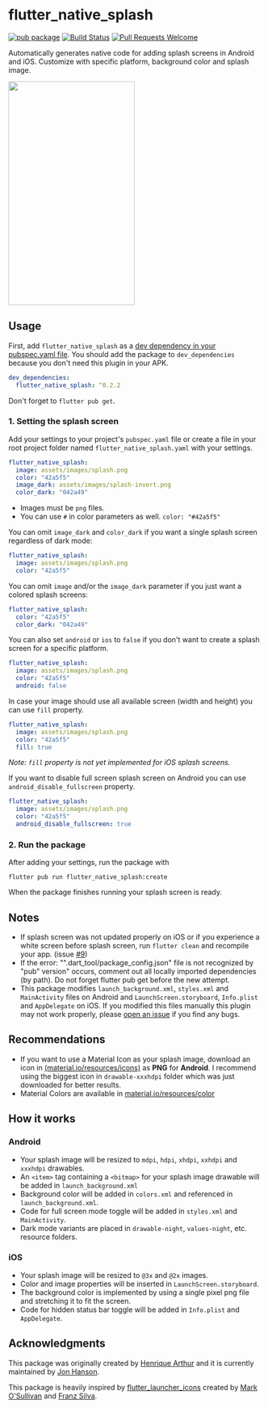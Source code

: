 # flutter_native_splash
[![pub package](https://img.shields.io/pub/v/flutter_native_splash)](https://pub.dev/packages/flutter_native_splash)
[![Build Status](https://img.shields.io/travis/henriquearthur/flutter_native_splash)](https://travis-ci.org/henriquearthur/flutter_native_splash)
[![Pull Requests Welcome](https://img.shields.io/badge/PRs-welcome-brightgreen.svg?style=flat)](https://makeapullrequest.com)

Automatically generates native code for adding splash screens in Android and iOS. Customize with specific platform, background color and splash image.

<p>
  <img src="https://raw.githubusercontent.com/henriquearthur/flutter_native_splash/master/splash_demo.gif" width="250" height="443"  />
</p>

## Usage
First, add `flutter_native_splash` as a [dev dependency in your pubspec.yaml file](https://pub.dev/packages/flutter_native_splash#-installing-tab-). You should add the package to `dev_dependencies` because you don't need this plugin in your APK.

```yaml
dev_dependencies:
  flutter_native_splash: ^0.2.2
```

Don't forget to `flutter pub get`.

### 1. Setting the splash screen
Add your settings to your project's `pubspec.yaml` file or create a file in your root project folder named `flutter_native_splash.yaml` with your settings.

```yaml
flutter_native_splash:
  image: assets/images/splash.png
  color: "42a5f5"
  image_dark: assets/images/splash-invert.png
  color_dark: "042a49"
```

* Images must be `png` files.
* You can use `#` in color parameters as well. `color: "#42a5f5"`

You can omit `image_dark` and `color_dark` if you want a single splash screen regardless of dark mode:
```yaml
flutter_native_splash:
  image: assets/images/splash.png
  color: "42a5f5"
```

You can omit `image` and/or the `image_dark` parameter if you just want a colored splash screens:
```yaml
flutter_native_splash:
  color: "42a5f5"
  color_dark: "042a49"
```

You can also set `android` or `ios` to `false` if you don't want to create a splash screen for a specific platform.
```yaml
flutter_native_splash:
  image: assets/images/splash.png
  color: "42a5f5"
  android: false
```

In case your image should use all available screen (width and height) you can use `fill` property.
```yaml
flutter_native_splash:
  image: assets/images/splash.png
  color: "42a5f5"
  fill: true
```
*Note: `fill` property is not yet implemented for iOS splash screens.*

If you want to disable full screen splash screen on Android you can use `android_disable_fullscreen` property.
```yaml
flutter_native_splash:
  image: assets/images/splash.png
  color: "42a5f5"
  android_disable_fullscreen: true
```

### 2. Run the package
After adding your settings, run the package with

```
flutter pub run flutter_native_splash:create
```

When the package finishes running your splash screen is ready.

## Notes
* If splash screen was not updated properly on iOS or if you experience a white screen before splash screen, run `flutter clean` and recompile your app. (issue [#9](https://github.com/henriquearthur/flutter_native_splash/issues/9))
* If the error: "".dart_tool/package_config.json" file is not recognized by "pub" version" occurs, comment out all locally imported dependencies (by path). Do not forget flutter pub get before the new attempt.
* This package modifies `launch_background.xml`, `styles.xml` and `MainActivity` files on Android and `LaunchScreen.storyboard`, `Info.plist` and `AppDelegate` on iOS. If you modified this files manually this plugin may not work properly, please [open an issue](https://github.com/henriquearthur/flutter_native_splash/issues/new) if you find any bugs.

## Recommendations
* If you want to use a Material Icon as your splash image, download an icon in [(material.io/resources/icons)](https://material.io/resources/icons/) as **PNG** for **Android**. I recommend using the biggest icon in `drawable-xxxhdpi` folder which was just downloaded for better results.
* Material Colors are available in [material.io/resources/color](https://material.io/resources/color/#!/)

## How it works
### Android
* Your splash image will be resized to `mdpi`, `hdpi`, `xhdpi`, `xxhdpi` and `xxxhdpi` drawables.
* An `<item>` tag containing a `<bitmap>` for your splash image drawable will be added in `launch_background.xml`
* Background color will be added in `colors.xml` and referenced in `launch_background.xml`.
* Code for full screen mode toggle will be added in `styles.xml` and `MainActivity`.
* Dark mode variants are placed in `drawable-night`, `values-night`, etc. resource folders.

### iOS
* Your splash image will be resized to `@3x` and `@2x` images.
* Color and image properties will be inserted in `LaunchScreen.storyboard`.
* The background color is implemented by using a single pixel png file and stretching it to fit the screen.
* Code for hidden status bar toggle will be added in `Info.plist` and `AppDelegate`.

## Acknowledgments

This package was originally created by [Henrique Arthur](https://github.com/henriquearthur) and it is currently maintained by [Jon Hanson](https://github.com/jonbhanson).

This package is heavily inspired by [flutter_launcher_icons](https://pub.dev/packages/flutter_launcher_icons) created by [Mark O'Sullivan](https://github.com/MarkOSullivan94) and [Franz Silva](https://github.com/franzsilva).
